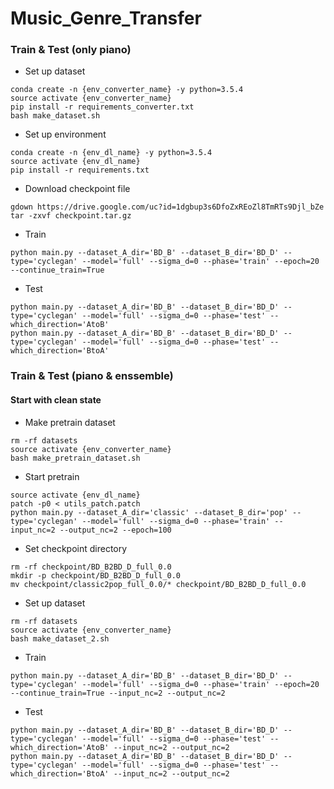 # Music_Genre_Transfer


### Train & Test (only piano)
- Set up dataset
```
conda create -n {env_converter_name} -y python=3.5.4
source activate {env_converter_name}
pip install -r requirements_converter.txt
bash make_dataset.sh
```

- Set up environment
```
conda create -n {env_dl_name} -y python=3.5.4
source activate {env_dl_name}
pip install -r requirements.txt
```

- Download checkpoint file
```
gdown https://drive.google.com/uc?id=1dgbup3s6DfoZxREoZl8TmRTs9Djl_bZe
tar -zxvf checkpoint.tar.gz
```

- Train
```
python main.py --dataset_A_dir='BD_B' --dataset_B_dir='BD_D' --type='cyclegan' --model='full' --sigma_d=0 --phase='train' --epoch=20 --continue_train=True
```

- Test
```
python main.py --dataset_A_dir='BD_B' --dataset_B_dir='BD_D' --type='cyclegan' --model='full' --sigma_d=0 --phase='test' --which_direction='AtoB'
python main.py --dataset_A_dir='BD_B' --dataset_B_dir='BD_D' --type='cyclegan' --model='full' --sigma_d=0 --phase='test' --which_direction='BtoA'
```

### Train & Test (piano & enssemble)
#### Start with clean state
- Make pretrain dataset
```
rm -rf datasets
source activate {env_converter_name}
bash make_pretrain_dataset.sh
```

- Start pretrain
```
source activate {env_dl_name}
patch -p0 < utils_patch.patch
python main.py --dataset_A_dir='classic' --dataset_B_dir='pop' --type='cyclegan' --model='full' --sigma_d=0 --phase='train' --input_nc=2 --output_nc=2 --epoch=100
```

- Set checkpoint directory
```
rm -rf checkpoint/BD_B2BD_D_full_0.0
mkdir -p checkpoint/BD_B2BD_D_full_0.0
mv checkpoint/classic2pop_full_0.0/* checkpoint/BD_B2BD_D_full_0.0
```

- Set up dataset
```
rm -rf datasets
source activate {env_converter_name}
bash make_dataset_2.sh
```


- Train
```
python main.py --dataset_A_dir='BD_B' --dataset_B_dir='BD_D' --type='cyclegan' --model='full' --sigma_d=0 --phase='train' --epoch=20 --continue_train=True --input_nc=2 --output_nc=2
```

- Test
```
python main.py --dataset_A_dir='BD_B' --dataset_B_dir='BD_D' --type='cyclegan' --model='full' --sigma_d=0 --phase='test' --which_direction='AtoB' --input_nc=2 --output_nc=2
python main.py --dataset_A_dir='BD_B' --dataset_B_dir='BD_D' --type='cyclegan' --model='full' --sigma_d=0 --phase='test' --which_direction='BtoA' --input_nc=2 --output_nc=2
```